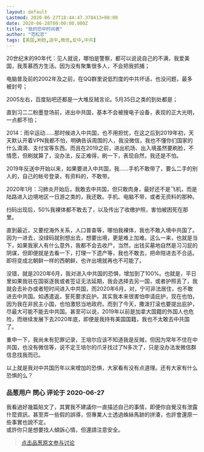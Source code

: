 ```yaml
---
layout: default
Lastmod: 2020-06-27T18:44:47.378413+00:00
date: 2020-06-28T00:00:00.000Z
title: "我的恐中时间表"
author: "范松忠"
tags: [美国,刷脸,送中,微信,反中,中共]
---
```


20世纪末的90年代：见人就说，哪怕是警察，都可以说说自己的不满，我爱美国，我羡慕西方生活。因为没有聚集很多人，不会把我抓捕；  
  
电脑普及前的2002年及之前，在QQ群里说低烈度的中共坏话，也没问题，最多被封号；  
  
2005左右，百度贴吧还都是一大堆反贼言论。5月35日之类的到处都是；  
  
直到习二二粉墨登场前，进出中共国，基本不会被搜电子设备，表现的正大光明，一点都不怕；  
  
2014：雨伞运动……那时候进入中共国，也不用担忧，在这之后到2019年初，天天默认开着VPN我都不怕，明确告诉周围的人，我没微信，我也不懂你们国家的什么滴滴、支付宝等东西。而且在2019之前，进出机场、出入境虽然要刷脸，不情愿，但刷就算了，没办法，反正难得，刷一下，表现自然，我还是不怕。  
  
2019年反送中开始以来，如果要进入中共国，我……手机不敢带了，要么二手的别人的，自己的帐号登录，有资料的，不敢带。  
  
2020年1月：习肺炎开始后，我敢去中共国，但只敢肉身，最好还不是飞机，而是陆路进入边境地区一日游之类的，我还敢。手机、电脑不带，或者无资料的那种。  
  
扫码出现后，50%我裸体都不敢去了，以及传出了收缴护照，害怕被困死在那里。  
  
直到最近，又要挖海外关系，人口普查等，哪怕我裸体，我也不敢入境中共国了。因为一进去，没绿码就别想出去，想要出境，更是难上加难。这么一来，也就是当下，如果我家人有什么意外，我都不会去收尸，当然，出钱买墓地自然是习习屁的阴谋，但即便就是去看一下，打理一下遗产等，我也不敢去，把命陪进去不合适。即将变成北朝鲜一样的西朝鲜，也许出境就再也不可能了。  
  
没错，就是2020年6月，我对进入中共国的恐惧，增加到了100%。也就是，平日里如果我驻在国驱逐我或者签证无法延期，我会选择去另一国，或者护照丢了，我就会去补办或者短时间进入中共国，而2020年6月，对，宁可非法居住，也不敢进去中共国。如遇遣返，誓死要求庇护。其实我本来很害怕申请庇护，现在也怕，因为我在非民主小国，也怕激怒当地政府。而到了今天，撒泼打滚也要提出庇护，尽最大可能不能去中共国。甚至可以说，2019年以前是加拿大国籍的外国人也危险，而继续发展下去2020年底，即便是我持有美国国籍，我也不太敢去中共国了。  
  
重申一下，我尚未有犯罪记录，王培尔应该不知道我是反贼，但因为常年不住在中共国，也没有微信等，说不定王培尔的爪牙找过了N多次了，只是没办法发微信群信息找我而已。  
  
以上就是我对中共国历年以来增加的恐惧，大家看有没有点道理。还有大家有什么恐惧的么？

            
### 品葱用户 **問心** 评论于 2020-06-27
        
我看過好幾篇貼文了，其實我不建議你一直描述自己的事情，即便你自覺沒有泄露什麼資訊，甚至弄一些假的誤導，但專業人士透過蛛絲馬跡的拼湊，也許會還原一些事實也說不定。  
或許你只是想要找人傾訴心情，但還請注意安全。
        






> [点击品葱原文参与讨论](https://pincong.rocks/article/20903)

